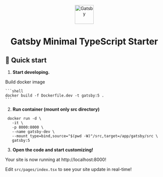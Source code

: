 <p align="center">
  <a href="https://www.gatsbyjs.com/?utm_source=starter&utm_medium=readme&utm_campaign=minimal-starter-ts">
    <img alt="Gatsby" src="https://www.gatsbyjs.com/Gatsby-Monogram.svg" width="60" />
  </a>
</p>
<h1 align="center">
  Gatsby Minimal TypeScript Starter
</h1>

## 🚀 Quick start

1.  **Start developing.**

   Build docker image

    ```shell
    docker build -f Dockerfile.dev -t gatsby:5 .
    ```
    
2. **Run container (mount only src directory)**

 ```shell
  docker run -d \
    -it \
    -p 8000:8000 \
    --name gatsby-dev \
    --mount type=bind,source="$(pwd -W)"/src,target=/app/gatsby/src \
    gatsby:5
 ```

3.  **Open the code and start customizing!**

  Your site is now running at http://localhost:8000!

  Edit `src/pages/index.tsx` to see your site update in real-time!
